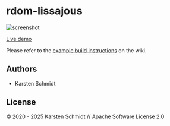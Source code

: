 # rdom-lissajous

![screenshot](https://raw.githubusercontent.com/thi-ng/umbrella/develop/assets/examples/rdom-lissajous.png)

[Live demo](http://demo.thi.ng/umbrella/rdom-lissajous/)

Please refer to the [example build instructions](https://github.com/thi-ng/umbrella/wiki/Example-build-instructions) on the wiki.

## Authors

- Karsten Schmidt

## License

&copy; 2020 - 2025 Karsten Schmidt // Apache Software License 2.0

